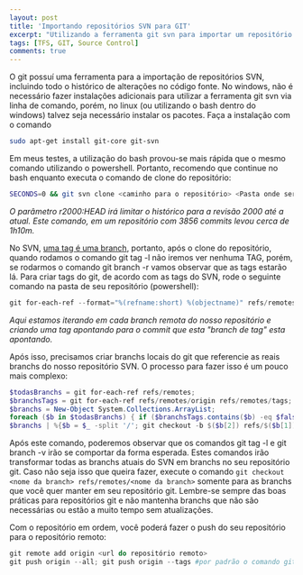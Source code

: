 ```yaml
---
layout: post
title: 'Importando repositórios SVN para GIT'
excerpt: "Utilizando a ferramenta git svn para importar um repositório SVN para um repositório GIT com histórico"
tags: [TFS, GIT, Source Control]
comments: true
---
```

O git possuí uma ferramenta para a importação de repositórios SVN, incluindo todo o histórico de alterações no código fonte. No windows, não é necessário fazer instalações adicionais para utilizar a ferramenta git svn via linha de comando, porém, no linux (ou utilizando o bash dentro do windows) talvez seja necessário instalar os pacotes. Faça a instalação com o comando 

```bash
sudo apt-get install git-core git-svn
```

Em meus testes, a utilização do bash provou-se mais rápida que o mesmo comando utilizando o powershell. Portanto, recomendo que continue no bash enquanto executa o comando de clone do repositório:

```bash
SECONDS=0 && git svn clone <caminho para o repositório> <Pasta onde será feito o clone> --stdlayout -r2000:HEAD && echo $SECONDS`
```

*O parâmetro r2000:HEAD irá limitar o histórico para a revisão 2000 até a atual. Este comando, em um repositório com 3856 commits levou cerca de 1h10m.*

No SVN, [uma tag é uma branch](http://svnbook.red-bean.com/en/1.7/svn.branchmerge.tags.html), portanto, após o clone do repositório, quando rodamos o comando git tag -l não iremos ver nenhuma TAG, porém, se rodarmos o comando git branch -r vamos observar que as tags estarão lá. Para criar tags do git, de acordo com as tags do SVN, rode o seguinte comando na pasta de seu repositório (powershell): 

```powershell
git for-each-ref --format="%(refname:short) %(objectname)" refs/remotes/tags | %{$tag = $_ -split "/" -split " "; git tag -a -m 'Import tag from svn' $($tag[1]) $($tag[2])}
```
*Aqui estamos iterando em cada branch remota do nosso repositório e criando uma tag apontando para o commit que esta "branch de tag" esta apontando.*

Após isso, precisamos criar branchs locais do git que referencie as reais branchs do nosso repositório SVN. O processo para fazer isso é um pouco mais complexo:

```powershell
$todasBranchs = git for-each-ref refs/remotes;
$branchsTags = git for-each-ref refs/remotes/origin refs/remotes/tags;
$branchs = New-Object System.Collections.ArrayList;
foreach ($b in $todasBranchs) { if ($branchsTags.contains($b) -eq $false) {$branchs.add($b)}};
$branchs | %{$b = $_ -split '/'; git checkout -b $($b[2]) refs/$($b[1])/$($b[2]); git checkout master}
```

Após este comando, poderemos observar que os comandos git tag -l e git branch -v irão se comportar da forma esperada. Estes comandos irão transformar todas as branchs atuais do SVN em branchs no seu repositório git. Caso não seja isso que queira fazer, execute o comando `git checkout <nome da branch> refs/remotes/<nome da branch>` somente para as branchs que você quer manter em seu repositório git. Lembre-se sempre das boas práticas para repositórios git e não mantenha branchs que não são necessárias ou estão a muito tempo sem atualizações. 

Com o repositório em ordem, você poderá fazer o push do seu repositório para o repositório remoto:

```powershell
git remote add origin <url do repositório remoto>
git push origin --all; git push origin --tags #por padrão o comando git push não empurra as tags para o repositório remoto.
```